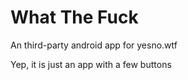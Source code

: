 # What The Fuck
An third-party android app for yesno.wtf

Yep, it is just an app with a few buttons
